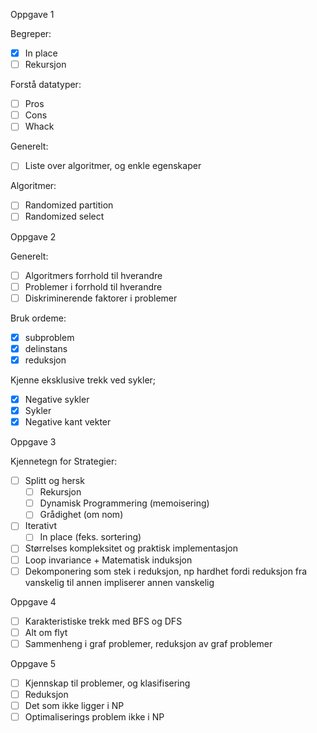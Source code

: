 Oppgave 1

Begreper:
- [x] In place
- [ ] Rekursjon

Forstå datatyper:
- [ ] Pros
- [ ] Cons
- [ ] Whack

Generelt:
- [ ] Liste over algoritmer, og enkle egenskaper

Algoritmer:
- [ ] Randomized partition 
- [ ] Randomized select 

Oppgave 2

Generelt:
- [ ] Algoritmers forrhold til hverandre
- [ ] Problemer i forrhold til hverandre
- [ ] Diskriminerende faktorer i problemer

Bruk ordeme:
- [x] subproblem
- [x] delinstans
- [x] reduksjon

Kjenne eksklusive trekk ved sykler;
- [x] Negative sykler
- [x] Sykler
- [x] Negative kant vekter

Oppgave 3

Kjennetegn for Strategier:
- [ ] Splitt og hersk
	- [ ] Rekursjon
	- [ ] Dynamisk Programmering (memoisering)
	- [ ] Grådighet (om nom)
- [ ] Iterativt
	- [ ] In place (feks. sortering)

- [ ] Størrelses kompleksitet og praktisk implementasjon
- [ ] Loop invariance + Matematisk induksjon
- [ ] Dekomponering som stek i reduksjon, np hardhet fordi reduksjon fra vanskelig til annen impliserer annen vanskelig

Oppgave 4

- [ ] Karakteristiske trekk med BFS og DFS
- [ ] Alt om flyt
- [ ] Sammenheng i graf problemer, reduksjon av graf problemer

Oppgave 5

- [ ] Kjennskap til problemer, og klasifisering
- [ ] Reduksjon
- [ ] Det som ikke ligger i NP
- [ ] Optimaliserings problem ikke i NP
